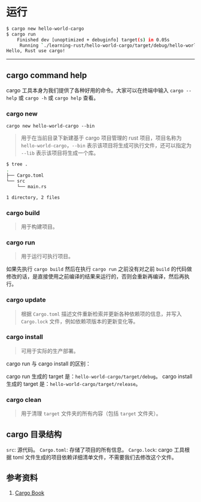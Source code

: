 # 运行

```sh
$ cargo new hello-world-cargo
$ cargo run
    Finished dev [unoptimized + debuginfo] target(s) in 0.05s
     Running `./learning-rust/hello-world-cargo/target/debug/hello-world-cargo`
Hello, Rust use cargo!
```
----

## cargo command help

cargo 工具本身为我们提供了各种好用的命令。大家可以在终端中输入 `cargo --help` 或 `cargo -h` 或 `cargo help` 查看。

### cargo new

`cargo new hello-world-cargo --bin`

>用于在当前目录下新建基于 cargo 项目管理的 rust 项目，项目名称为 `hello-world-cargo`，`--bin` 表示该项目将生成可执行文件，还可以指定为 `--lib` 表示该项目将生成一个库。

```sh
$ tree .
.
├── Cargo.toml
└── src
    └── main.rs

1 directory, 2 files
```

### cargo build

>用于构建项目。

### cargo run

>用于运行可执行项目。

如果先执行 `cargo build` 然后在执行 `cargo run` 之前没有对之前 `build` 的代码做修改的话，是直接使用之前编译的结果来运行的，否则会重新再编译，然后再执行。

### cargo update

>根据 `Cargo.toml` 描述文件重新检索并更新各种依赖项的信息，并写入 `Cargo.lock` 文件，例如依赖项版本的更新变化等。

### cargo install

>可用于实际的生产部署。

cargo run 与 cargo install 的区别：

cargo run 生成的 target 是：`hello-world-cargo/target/debug`。
cargo install 生成的 target 是：`hello-world-cargo/target/release`。

### cargo clean

>用于清理 `target` 文件夹的所有内容（包括 `target` 文件夹）。

## cargo 目录结构

`src`: 源代码。
`Cargo.toml`: 存储了项目的所有信息。
`Cargo.lock`: cargo 工具根据 toml 文件生成的项目依赖详细清单文件，不需要我们去修改这个文件。

## 参考资料

1. [Cargo Book](https://doc.rust-lang.org/cargo/index.html)
